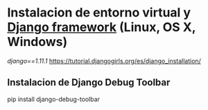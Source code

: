 # Instalacion de entorno virtual y [Django framework](https://www.djangoproject.com/) (Linux, OS X, Windows) #
*django==1.11.1*
https://tutorial.djangogirls.org/es/django_installation/

## Instalacion de Django Debug Toolbar ##
pip install django-debug-toolbar